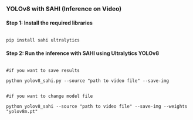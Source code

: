 ### YOLOv8 with SAHI (Inference on Video)

#### Step 1: Install the required libraries

```

pip install sahi ultralytics

```

#### Step 2: Run the inference with SAHI using Ultralytics YOLOv8

```

#if you want to save results

python yolov8_sahi.py --source "path to video file" --save-img


#if you want to change model file

python yolov8_sahi --source "path to video file" --save-img --weights "yolov8m.pt"

```
